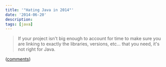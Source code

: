 ```yaml
---
title: '"Hating Java in 2014"'
date: '2014-06-20'
description:
tags: [java]
---
```


> If your project isn't big enough to account for time to make sure you are linking to exactly the libraries, versions, etc... that you need, it's not right for Java.

([comments](https://www.tbray.org/ongoing/When/201x/2014/06/20/Hating-Java-in-2014))
